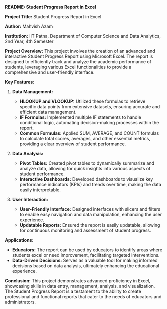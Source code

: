 
**README: Student Progress Report in Excel**

**Project Title:** Student Progress Report in Excel

**Author:** Mahvish Azam

**Institution:** IIT Patna, Department of Computer Science and Data Analytics, 2nd Year, 4th Semester

**Project Overview:**
This project involves the creation of an advanced and interactive Student Progress Report using Microsoft Excel. The report is designed to efficiently track and analyze the academic performance of students, leveraging various Excel functionalities to provide a comprehensive and user-friendly interface.

**Key Features:**

1. **Data Management:**
   - **HLOOKUP and VLOOKUP:** Utilized these formulas to retrieve specific data points from extensive datasets, ensuring accurate and efficient data management.
   - **IF Formulas:** Implemented multiple IF statements to handle conditional logic, automating decision-making processes within the report.
   - **Common Formulas:** Applied SUM, AVERAGE, and COUNT formulas to calculate total scores, averages, and other essential metrics, providing a clear overview of student performance.

2. **Data Analysis:**
   - **Pivot Tables:** Created pivot tables to dynamically summarize and analyze data, allowing for quick insights into various aspects of student performance.
   - **Interactive Dashboards:** Developed dashboards to visualize key performance indicators (KPIs) and trends over time, making the data easily interpretable.

3. **User Interaction:**
   - **User-Friendly Interface:** Designed interfaces with slicers and filters to enable easy navigation and data manipulation, enhancing the user experience.
   - **Updatable Reports:** Ensured the report is easily updatable, allowing for continuous monitoring and assessment of student progress.

**Applications:**
- **Educators:** The report can be used by educators to identify areas where students excel or need improvement, facilitating targeted interventions.
- **Data-Driven Decisions:** Serves as a valuable tool for making informed decisions based on data analysis, ultimately enhancing the educational experience.

**Conclusion:**
This project demonstrates advanced proficiency in Excel, showcasing skills in data entry, management, analysis, and visualization. The Student Progress Report is a testament to the ability to create professional and functional reports that cater to the needs of educators and administrators.


